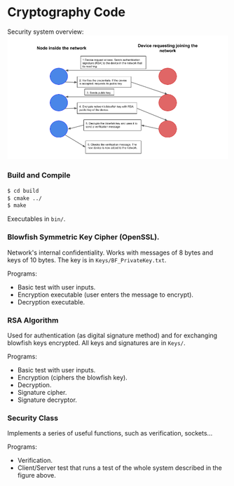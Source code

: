 # Cryptography Code

Security system overview:
![alt text](sss.png)


### Build and Compile

```sh
$ cd build
$ cmake ../
$ make
```

Executables in `bin/`. 

### Blowfish Symmetric Key Cipher (OpenSSL).

Network's internal confidentiality. Works with messages of 8 bytes and keys of 10 bytes. The key is in `Keys/BF_PrivateKey.txt`.

Programs:

  - Basic test with user inputs.
  - Encryption executable (user enters the message to encrypt). 
  - Decryption executable.


### RSA Algorithm

Used for authentication (as digital signature method) and for exchanging blowfish keys encrypted. All keys and signatures are in `Keys/`.


Programs:

  - Basic test with user inputs.
  - Encryption (ciphers the blowfish key).
  - Decryption.
  - Signature cipher.
  - Signature decryptor.

### Security Class

Implements a series of useful functions, such as verification, sockets...

Programs:
  - Verification.
  - Client/Server test that runs a test of the whole system described in the figure above.
